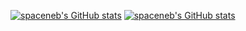 [![spaceneb's GitHub stats](https://github-readme-stats.vercel.app/api?username=spaceneb&count_private=true&show_icons=true&theme=graywhite)](https://github.com/anuraghazra/github-readme-stats)
[![spaceneb's GitHub stats](https://github-readme-stats.vercel.app/api/top-langs?username=spaceneb&layout=compact&count_private=true&show_icons=true&&theme=graywhite)](https://github.com/anuraghazra/github-readme-stats)
